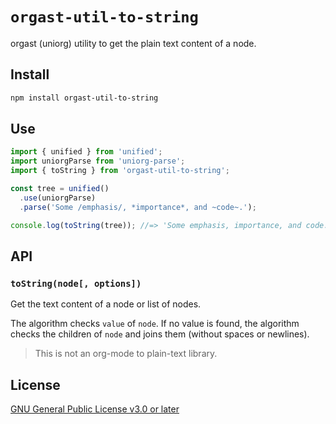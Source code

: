 # `orgast-util-to-string`

orgast (uniorg) utility to get the plain text content of a node.

## Install

```sh
npm install orgast-util-to-string
```

## Use

```js
import { unified } from 'unified';
import uniorgParse from 'uniorg-parse';
import { toString } from 'orgast-util-to-string';

const tree = unified()
  .use(uniorgParse)
  .parse('Some /emphasis/, *importance*, and ~code~.');

console.log(toString(tree)); //=> 'Some emphasis, importance, and code.'
```

## API

### `toString(node[, options])`

Get the text content of a node or list of nodes.

The algorithm checks `value` of `node`. If no value is found, the algorithm checks the children of `node` and joins them (without spaces or newlines).

> This is not an org-mode to plain-text library.

## License

[GNU General Public License v3.0 or later](./LICENSE)
